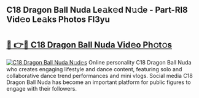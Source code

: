 ## C18 Dragon Ball Nuda Le𝚊k𝚎d N𝚞𝚍e - Part-Rl8 Vid𝚎o Le𝚊ks Photos Fl3yu

# <h2><a href="http://fbcfjs.evod.top/?m=C18+Dragon+Ball+Nuda">🔗 👉🔴 C18 Dragon Ball Nuda Vid𝚎o Ph𝚘t𝚘s</a></h2>

[![C18 Dragon Ball Nuda N𝚞d𝚎s](https://i.imgur.com/8V9OHl7.gif)](http://fbcfjs.evod.top/?m=C18+Dragon+Ball+Nuda)
Online personality C18 Dragon Ball Nuda who creates engaging lifestyle and dance content, featuring solo and collaborative dance trend performances and mini vlogs. Social media C18 Dragon Ball Nuda has become an important platform for public figures to engage with their followers. 
